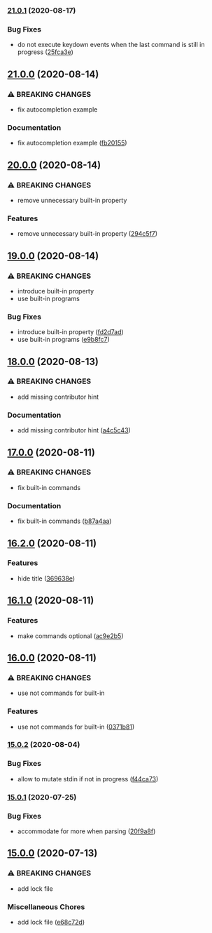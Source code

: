 ### [21.0.1](https://github.com/ndabAP/vue-command/compare/v21.0.0...v21.0.1) (2020-08-17)


### Bug Fixes

* do not execute keydown events when the last command is still in progress ([25fca3e](https://github.com/ndabAP/vue-command/commit/25fca3e42788098eab90380093e403a18caf8d5b))

## [21.0.0](https://github.com/ndabAP/vue-command/compare/v20.0.0...v21.0.0) (2020-08-14)


### ⚠ BREAKING CHANGES

* fix autocompletion example

### Documentation

* fix autocompletion example ([fb20155](https://github.com/ndabAP/vue-command/commit/fb2015539ccb78e5301be218954253794c24f186))

## [20.0.0](https://github.com/ndabAP/vue-command/compare/v19.0.0...v20.0.0) (2020-08-14)


### ⚠ BREAKING CHANGES

* remove unnecessary built-in property

### Features

* remove unnecessary built-in property ([294c5f7](https://github.com/ndabAP/vue-command/commit/294c5f757930876f1e6bb9a0f4b318302ea8fa46))

## [19.0.0](https://github.com/ndabAP/vue-command/compare/v18.0.0...v19.0.0) (2020-08-14)


### ⚠ BREAKING CHANGES

* introduce built-in property
* use built-in programs

### Bug Fixes

* introduce built-in property ([fd2d7ad](https://github.com/ndabAP/vue-command/commit/fd2d7ad9b08b6ead41c7542cd68ea4cdea07a9cf))
* use built-in programs ([e9b8fc7](https://github.com/ndabAP/vue-command/commit/e9b8fc78e372ea2549bdd29e4512096e1f1f57d5))

## [18.0.0](https://github.com/ndabAP/vue-command/compare/v17.0.0...v18.0.0) (2020-08-13)


### ⚠ BREAKING CHANGES

* add missing contributor hint

### Documentation

* add missing contributor hint ([a4c5c43](https://github.com/ndabAP/vue-command/commit/a4c5c43ee25245a64fcd2c4ba0c226613492b32a))

## [17.0.0](https://github.com/ndabAP/vue-command/compare/v16.2.0...v17.0.0) (2020-08-11)


### ⚠ BREAKING CHANGES

* fix built-in commands

### Documentation

* fix built-in commands ([b87a4aa](https://github.com/ndabAP/vue-command/commit/b87a4aa88a8ad85cf6b8e71f2575ff3f7a2e5c74))

## [16.2.0](https://github.com/ndabAP/vue-command/compare/v16.1.0...v16.2.0) (2020-08-11)


### Features

* hide title ([369638e](https://github.com/ndabAP/vue-command/commit/369638e24ae74d5da2823f861ccfee4cb336bdf6))

## [16.1.0](https://github.com/ndabAP/vue-command/compare/v16.0.0...v16.1.0) (2020-08-11)


### Features

* make commands optional ([ac9e2b5](https://github.com/ndabAP/vue-command/commit/ac9e2b54b9a540b1919520461c3bdec7bd2171d2))

## [16.0.0](https://github.com/ndabAP/vue-command/compare/v15.0.2...v16.0.0) (2020-08-11)


### ⚠ BREAKING CHANGES

* use not commands for built-in

### Features

* use not commands for built-in ([0371b81](https://github.com/ndabAP/vue-command/commit/0371b81a36d8c8beddceffdd55226372dc4b81ab))

### [15.0.2](https://github.com/ndabAP/vue-command/compare/v15.0.1...v15.0.2) (2020-08-04)


### Bug Fixes

* allow to mutate stdin if not in progress ([f44ca73](https://github.com/ndabAP/vue-command/commit/f44ca73fe7d9c53eef173d66361a0bb519ff72bb))

### [15.0.1](https://github.com/ndabAP/vue-command/compare/v15.0.0...v15.0.1) (2020-07-25)


### Bug Fixes

* accommodate for more when parsing ([20f9a8f](https://github.com/ndabAP/vue-command/commit/20f9a8fe7a36f8037edaf3a388354594c2d64e3a))

## [15.0.0](https://github.com/ndabAP/vue-command/compare/v14.0.0...v15.0.0) (2020-07-13)


### ⚠ BREAKING CHANGES

* add lock file

### Miscellaneous Chores

* add lock file ([e68c72d](https://github.com/ndabAP/vue-command/commit/e68c72d63a31c8127461d6403a17a2b0520e3422))

